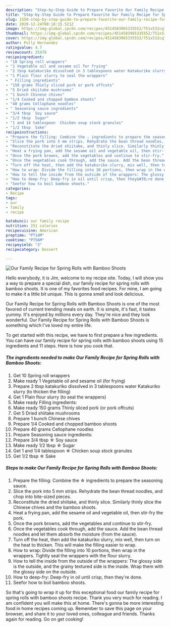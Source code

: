 ```yaml
---
description: "Step-by-Step Guide to Prepare Favorite Our Family Recipe for Spring Rolls with Bamboo Shoots"
title: "Step-by-Step Guide to Prepare Favorite Our Family Recipe for Spring Rolls with Bamboo Shoots"
slug: 1550-step-by-step-guide-to-prepare-favorite-our-family-recipe-for-spring-rolls-with-bamboo-shoots
date: 2020-12-24T00:18:15.521Z
image: https://img-global.cpcdn.com/recipes/4514583965335552/751x532cq70/our-family-recipe-for-spring-rolls-with-bamboo-shoots-recipe-main-photo.jpg
thumbnail: https://img-global.cpcdn.com/recipes/4514583965335552/751x532cq70/our-family-recipe-for-spring-rolls-with-bamboo-shoots-recipe-main-photo.jpg
cover: https://img-global.cpcdn.com/recipes/4514583965335552/751x532cq70/our-family-recipe-for-spring-rolls-with-bamboo-shoots-recipe-main-photo.jpg
author: Polly Hernandez
ratingvalue: 4.7
reviewcount: 25478
recipeingredient:
- "10 Spring roll wrappers"
- "1 Vegetable oil and sesame oil for frying"
- "2 tbsp katakuriko dissolved in 3 tablespoons water Katakuriko slurry to thicken the filling"
- "1 Plain flour slurry to seal the wrappers"
- " Filling ingredients"
- "150 grams Thinly sliced pork or pork offcuts"
- "5 Dried shiitake mushrooms"
- "1 bunch Chinese chives"
- "1/4 Cooked and chopped bamboo shoots"
- "40 grams Cellophane noodles"
- " Seasoning sauce ingredients"
- "3/4 tbsp  Soy sauce"
- "1/2 tbsp  Sugar"
- "1 and 14 tablespoon  Chicken soup stock granules"
- "1/2 tbsp  Sake"
recipeinstructions:
- "Prepare the filling: Combine the ☆ ingredients to prepare the seasoning sauce."
- "Slice the pork into 5 mm strips. Rehydrate the bean thread noodles, and chop into bite-sized pieces."
- "Reconstitute the dried shiitake, and thinly slice. Similarly thinly slice the Chinese chives and the bamboo shoots."
- "Heat a frying pan, add the sesame oil and vegetable oil, then stir-fry the pork."
- "Once the pork browns, add the vegetables and continue to stir-fry."
- "Once the vegetables cook through, add the sauce. Add the bean thread noodles and let them absorb the moisture (from the sauce)."
- "Turn off the heat, then add the katakuriko slurry, mix well, then turn on the heat to thicken. This will make the filling easier to wrap."
- "How to wrap: Divide the filling into 10 portions, then wrap in the wrappers. Tightly seal the wrappers with the flour slurry."
- "How to tell the inside from the outside of the wrappers: The glossy side is the outside, and the grainy textured side is the inside. Wrap them with the glossy side on the outside."
- "How to deep-fry: Deep-fry in oil until crisp, then they&#39;re done."
- "Seefor how to boil bamboo shoots."
categories:
- Recipe
tags:
- our
- family
- recipe

katakunci: our family recipe 
nutrition: 251 calories
recipecuisine: American
preptime: "PT14M"
cooktime: "PT56M"
recipeyield: "3"
recipecategory: Dessert

---
```



![Our Family Recipe for Spring Rolls with Bamboo Shoots](https://img-global.cpcdn.com/recipes/4514583965335552/751x532cq70/our-family-recipe-for-spring-rolls-with-bamboo-shoots-recipe-main-photo.jpg)

Hello everybody, it is Jim, welcome to my recipe site. Today, I will show you a way to prepare a special dish, our family recipe for spring rolls with bamboo shoots. It is one of my favorites food recipes. For mine, I am going to make it a little bit unique. This is gonna smell and look delicious.

Our Family Recipe for Spring Rolls with Bamboo Shoots is one of the most favored of current trending meals on earth. It is simple, it's fast, it tastes yummy. It's enjoyed by millions every day. They're nice and they look wonderful. Our Family Recipe for Spring Rolls with Bamboo Shoots is something which I've loved my entire life.




To get started with this recipe, we have to first prepare a few ingredients. You can have our family recipe for spring rolls with bamboo shoots using 15 ingredients and 11 steps. Here is how you cook that.

<!--inarticleads1-->

##### The ingredients needed to make Our Family Recipe for Spring Rolls with Bamboo Shoots:

1. Get 10 Spring roll wrappers
1. Make ready 1 Vegetable oil and sesame oil (for frying)
1. Prepare 2 tbsp katakuriko dissolved in 3 tablespoons water Katakuriko slurry (to thicken the filling)
1. Get 1 Plain flour slurry (to seal the wrappers)
1. Make ready  Filling ingredients:
1. Make ready 150 grams Thinly sliced pork (or pork offcuts)
1. Get 5 Dried shiitake mushrooms
1. Prepare 1 bunch Chinese chives
1. Prepare 1/4 Cooked and chopped bamboo shoots
1. Prepare 40 grams Cellophane noodles
1. Prepare  Seasoning sauce ingredients:
1. Prepare 3/4 tbsp ☆ Soy sauce
1. Make ready 1/2 tbsp ☆ Sugar
1. Get 1 and 1/4 tablespoon ☆ Chicken soup stock granules
1. Get 1/2 tbsp ☆ Sake




<!--inarticleads2-->

##### Steps to make Our Family Recipe for Spring Rolls with Bamboo Shoots:

1. Prepare the filling: Combine the ☆ ingredients to prepare the seasoning sauce.
1. Slice the pork into 5 mm strips. Rehydrate the bean thread noodles, and chop into bite-sized pieces.
1. Reconstitute the dried shiitake, and thinly slice. Similarly thinly slice the Chinese chives and the bamboo shoots.
1. Heat a frying pan, add the sesame oil and vegetable oil, then stir-fry the pork.
1. Once the pork browns, add the vegetables and continue to stir-fry.
1. Once the vegetables cook through, add the sauce. Add the bean thread noodles and let them absorb the moisture (from the sauce).
1. Turn off the heat, then add the katakuriko slurry, mix well, then turn on the heat to thicken. This will make the filling easier to wrap.
1. How to wrap: Divide the filling into 10 portions, then wrap in the wrappers. Tightly seal the wrappers with the flour slurry.
1. How to tell the inside from the outside of the wrappers: The glossy side is the outside, and the grainy textured side is the inside. Wrap them with the glossy side on the outside.
1. How to deep-fry: Deep-fry in oil until crisp, then they&#39;re done.
1. Seefor how to boil bamboo shoots.




So that's going to wrap it up for this exceptional food our family recipe for spring rolls with bamboo shoots recipe. Thank you very much for reading. I am confident you will make this at home. There's gonna be more interesting food in home recipes coming up. Remember to save this page on your browser, and share it to your loved ones, colleague and friends. Thanks again for reading. Go on get cooking!
